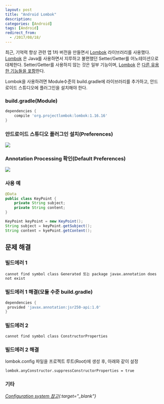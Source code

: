 ```yaml
---
layout: post
title: "Android Lombok"
description: 
categories: [Android]
tags: [Android]
redirect_from:
  - /2017/08/18/
---
```


최근, 기억력 향상 관련 앱 1차 버전을 만들면서 [Lombok](https://projectlombok.org/) 라이브러리를 사용했다. [Lombok](https://projectlombok.org/) 은 Java를 사용하면서 지루하고 불편했던 Setter/Getter를 어노테이션으로 대체한다. Setter/Getter를 사용하지 않는 것은 일부 기능이며, [Lombok](https://projectlombok.org/) 은 [다른 유용한 기능들을 포함](https://projectlombok.org/features/index.html)한다.

Lombok을 사용하려면 Module수준의 build.gradle에 라이브러리를 추가하고, 안드로이드 스튜디오에 플러그인을 설치해야 한다.

### build.gradle(Module)

```groovy
dependencies {
	compile 'org.projectlombok:lombok:1.16.16'
}
```

### 안드로이드 스튜디오 플러그인 설치(Preferences)

![](https://ovso.github.io/images/2017-05-16-01-lombok.png)



### Annotation Processing 확인(Default Preferences)

![](https://ovso.github.io/images/2017-05-16-02-lombok.png)



### 사용 예

```java
@Data
public class KeyPoint {
  	private String subject;
  	private String content;
}
```

```java
KeyPoint keyPoint = new KeyPoint();
String subject = keyPoint.getSubject();
String content = kyePoint.getContent();
```



## 문제 해결

### 빌드에러 1

```
cannot find symbol class Generated 또는 package javax.annotation does not exist
```

### 빌드에러 1 해결(모듈 수준 build.gradle)

```groovy
dependencies {
 provided 'javax.annotation:jsr250-api:1.0'
}
```

### 빌드에러 2

```
cannot find symbol class ConstructorProperties
```

### 빌드에러 2 해결

lombok.config 파일을 프로젝트 루트(Root)에 생성 후, 아래와 같이 설정

```
lombok.anyConstructor.suppressConstructorProperties = true
```

##### 

### 기타

*[Configuration system 참고](https://projectlombok.org/features/configuration.html){:target="_blank"}*

